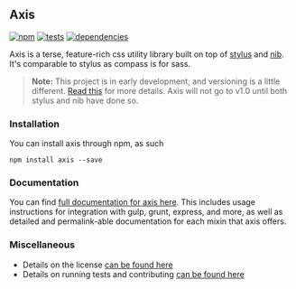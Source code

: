 Axis
----

[![npm](http://img.shields.io/npm/v/axis.svg?style=flat)](http://badge.fury.io/js/axis)
[![tests](http://img.shields.io/travis/jenius/axis/master.svg?style=flat)](https://travis-ci.org/jenius/axis)
[![dependencies](http://img.shields.io/gemnasium/jenius/axis.svg?style=flat)](https://gemnasium.com/jenius/axis)

Axis is a terse, feature-rich css utility library built on top of [stylus](https://github.com/LearnBoost/stylus) and [nib](http://visionmedia.github.io/nib/). It's comparable to stylus as compass is for sass.

> **Note:** This project is in early development, and versioning is a little different. [Read this](http://markup.im/#q4_cRZ1Q) for more details. Axis will not go to v1.0 until both stylus and nib have done so.

### Installation

You can install axis through npm, as such

```
npm install axis --save
```

### Documentation

You can find [full documentation for axis here](http://axis.bitballoon.com). This includes usage instructions for integration with gulp, grunt, express, and more, as well as detailed and permalink-able documentation for each mixin that axis offers.

### Miscellaneous

- Details on the license [can be found here](license.md)
- Details on running tests and contributing [can be found here](contributing.md)
